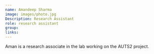 ```yaml
---
name: Amandeep Sharma
image: images/photo.jpg
Description: Research Assistant
role: research assistant
group: 
links:
---
```


Aman is a research associate in the lab working on the AUTS2 project.
